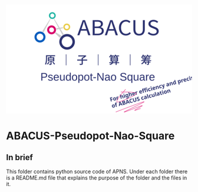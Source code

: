 <p align="center">
    <img src="../docs/apns.svg">
</p>

# ABACUS-Pseudopot-Nao-Square
## In brief
This folder contains python source code of APNS. Under each folder there is a README.md file that explains the purpose of the folder and the files in it.